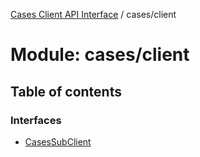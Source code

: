 [Cases Client API Interface](../server_client_api.md) / cases/client

# Module: cases/client

## Table of contents

### Interfaces

- [CasesSubClient](../interfaces/cases_client.casessubclient.md)
